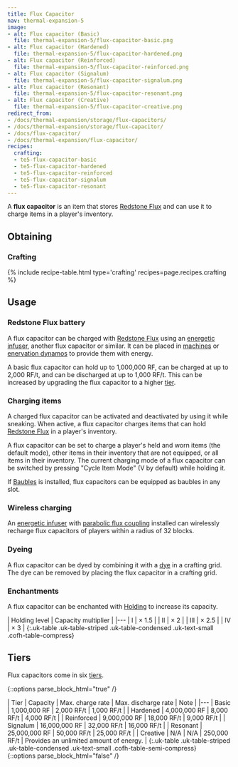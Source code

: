 ```yaml
---
title: Flux Capacitor
nav: thermal-expansion-5
image:
- alt: Flux capacitor (Basic)
  file: thermal-expansion-5/flux-capacitor-basic.png
- alt: Flux capacitor (Hardened)
  file: thermal-expansion-5/flux-capacitor-hardened.png
- alt: Flux capacitor (Reinforced)
  file: thermal-expansion-5/flux-capacitor-reinforced.png
- alt: Flux capacitor (Signalum)
  file: thermal-expansion-5/flux-capacitor-signalum.png
- alt: Flux capacitor (Resonant)
  file: thermal-expansion-5/flux-capacitor-resonant.png
- alt: Flux capacitor (Creative)
  file: thermal-expansion-5/flux-capacitor-creative.png
redirect_from:
- /docs/thermal-expansion/storage/flux-capacitors/
- /docs/thermal-expansion/storage/flux-capacitor/
- /docs/flux-capacitor/
- /docs/thermal-expansion/flux-capacitor/
recipes:
  crafting:
  - te5-flux-capacitor-basic
  - te5-flux-capacitor-hardened
  - te5-flux-capacitor-reinforced
  - te5-flux-capacitor-signalum
  - te5-flux-capacitor-resonant
---
```


A **flux capacitor** is an item that stores [Redstone
Flux](/docs/redstone-flux/) and can use it to charge items in a player's
inventory.


Obtaining
---------

### Crafting
{% include recipe-table.html type='crafting' recipes=page.recipes.crafting %}


Usage
-----

### Redstone Flux battery
A flux capacitor can be charged with [Redstone Flux](/docs/redstone-flux/) using
an [energetic infuser](/docs/thermal-expansion-5/energetic-infuser/), another flux capacitor or
similar. It can be placed in [machines](/docs/thermal-expansion-5/machines/) or [enervation
dynamos](/docs/thermal-expansion-5/enervation-dynamo/) to provide them with energy.

A basic flux capacitor can hold up to 1,000,000 RF, can be charged at up to
2,000 RF/t, and can be discharged at up to 1,000 RF/t. This can be increased by
upgrading the flux capacitor to a higher [tier](#tiers).

### Charging items
A charged flux capacitor can be activated and deactivated by using it while
sneaking. When active, a flux capacitor charges items that can hold [Redstone
Flux](/docs/redstone-flux/) in a player's inventory.

A flux capacitor can be set to charge a player's held and worn items (the
default mode), other items in their inventory that are not equipped, or all
items in their inventory. The current charging mode of a flux capacitor can be
switched by pressing "Cycle Item Mode" (V by default) while holding it.

If [Baubles](https://www.curseforge.com/minecraft/mc-mods/baubles) is installed,
flux capacitors can be equipped as baubles in any slot.

### Wireless charging
An [energetic infuser](/docs/thermal-expansion-5/energetic-infuser/) with [parabolic flux
coupling](/docs/thermal-expansion-5/augment-parabolic-flux-coupling/) installed can wirelessly
recharge flux capacitors of players within a radius of 32 blocks.

### Dyeing
A flux capacitor can be dyed by combining it with a
[dye](https://minecraft.gamepedia.com/Dye) in a crafting grid. The dye can be
removed by placing the flux capacitor in a crafting grid.

### Enchantments
A flux capacitor can be enchanted with [Holding](/docs/cofh-core-4/holding/) to increase its
capacity.

| Holding level | Capacity multiplier |
|---
| I | × 1.5 |
| II | × 2 |
| III | × 2.5 |
| IV | × 3 |
{:.uk-table .uk-table-striped .uk-table-condensed .uk-text-small .cofh-table-compress}


Tiers
-----

Flux capacitors come in six [tiers](/docs/thermal-foundation-2/tiers/).

{::options parse_block_html="true" /}
<div class="uk-overflow-container">
| Tier | Capacity | Max. charge rate | Max. discharge rate | Note |
|---
| Basic | 1,000,000 RF | 2,000 RF/t | 1,000 RF/t |
| Hardened | 4,000,000 RF | 8,000 RF/t | 4,000 RF/t |
| Reinforced | 9,000,000 RF | 18,000 RF/t | 9,000 RF/t |
| Signalum | 16,000,000 RF | 32,000 RF/t | 16,000 RF/t |
| Resonant | 25,000,000 RF | 50,000 RF/t | 25,000 RF/t |
| Creative | N/A | N/A | 250,000 RF/t | Provides an unlimited amount of energy. |
{:.uk-table .uk-table-striped .uk-table-condensed .uk-text-small .cofh-table-semi-compress}
</div>
{::options parse_block_html="false" /}
